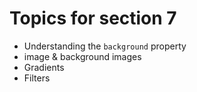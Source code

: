 # Topics for section 7 

- Understanding the `background` property
- image & background images
- Gradients
- Filters

